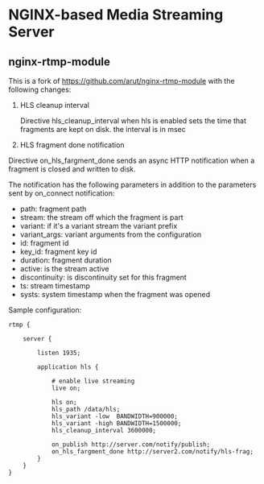 # NGINX-based Media Streaming Server
## nginx-rtmp-module

This is a fork of https://github.com/arut/nginx-rtmp-module with the following
changes:

1. HLS cleanup interval

   Directive hls_cleanup_interval when hls is enabled sets the time that
   fragments are kept on disk. the interval is in msec
2. HLS fragment done notification

  Directive on_hls_fargment_done sends an async HTTP notification when a
  fragment is closed and written to disk.

  The notification has the following parameters in addition to the parameters
  sent by on_connect notification:
  * path: fragment path
  * stream: the stream off which the fragment is part
  * variant: if it's a variant stream the variant prefix
  * variant_args: variant arguments from the configuration
  * id: fragment id
  * key_id: fragment key id
  * duration: fragment duration
  * active: is the stream active
  * discontinuity: is discontinuity set for this fragment
  * ts: stream timestamp
  * systs: system timestamp when the fragment was opened

Sample configuration:

```
rtmp {

    server {

        listen 1935;

        application hls {

            # enable live streaming
            live on;

            hls on;
            hls_path /data/hls;
            hls_variant -low  BANDWIDTH=900000;
            hls_variant -high BANDWIDTH=1500000;
            hls_cleanup_interval 3600000;

            on_publish http://server.com/notify/publish;
            on_hls_fargment_done http://server2.com/notify/hls-frag;
        }
    }
}
```
